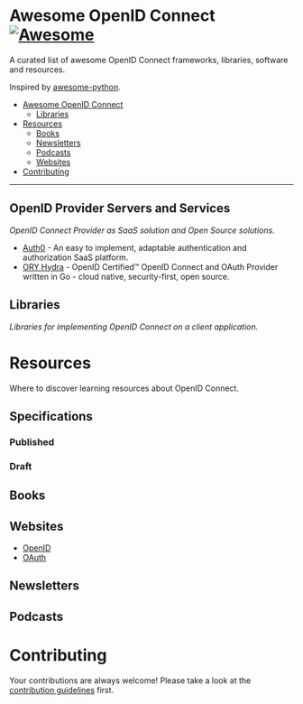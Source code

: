 # Awesome OpenID Connect [![Awesome](https://cdn.rawgit.com/sindresorhus/awesome/d7305f38d29fed78fa85652e3a63e154dd8e8829/media/badge.svg)](https://github.com/sindresorhus/awesome)

A curated list of awesome OpenID Connect frameworks, libraries, software and resources.

Inspired by [awesome-python](https://github.com/vinta/awesome-python).

- [Awesome OpenID Connect](#awesome-openid-connect)
    - [Libraries](#libraries)
- [Resources](#resources)
    - [Books](#books)
    - [Newsletters](#newsletters)
    - [Podcasts](#podcasts)
    - [Websites](#websites)
- [Contributing](#contributing)

---

## OpenID Provider Servers and Services

*OpenID Connect Provider as SaaS solution and Open Source solutions.*

* [Auth0](https://auth0.com/docs/authenticate/protocols/openid-connect-protocol) - An easy to implement, adaptable authentication and authorization SaaS platform.
* [ORY Hydra](https://github.com/ory/hydra) - OpenID Certified™ OpenID Connect and OAuth Provider written in Go - cloud native, security-first, open source.

## Libraries

*Libraries for implementing OpenID Connect on a client application.*

# Resources

Where to discover learning resources about OpenID Connect.

## Specifications

### Published

### Draft

## Books

## Websites

- [OpenID](https://openid.net/)
- [OAuth](https://oauth.net/)

## Newsletters

## Podcasts

# Contributing

Your contributions are always welcome! Please take a look at the [contribution guidelines](https://github.com/cerberauth/awesome-openidconnect/blob/master/CONTRIBUTING.md) first.
